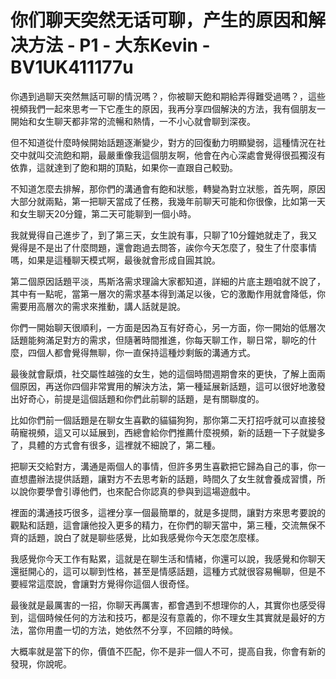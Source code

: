 # 你们聊天突然无话可聊，产生的原因和解决方法 - P1 - 大东Kevin - BV1UK411177u

你遇到過聊天突然無話可聊的情況嗎？，你被聊天飽和期給弄得難受過嗎？，這些視頻我們一起來思考一下它產生的原因，我再分享四個解決的方法，我有個朋友一開始和女生聊天都非常的流暢和熱情，一不小心就會聊到深夜。

但不知道從什麼時候開始話題逐漸變少，對方的回復動力明顯變弱，這種情況在社交中就叫交流飽和期，最嚴重像我這個朋友啊，他會在內心深處會覺得很孤獨沒有依靠，這就達到了飽和期的頂點，如果你一直跟自己較勁。

不知道怎麼去排解，那你們的溝通會有飽和狀態，轉變為對立狀態，首先啊，原因大部分就兩點，第一把聊天當成了任務，我幾年前聊天可能和你很像，比如第一天和女生聊天20分鐘，第二天可能聊到一個小時。

我就覺得自己進步了，到了第三天，女生說有事，只聊了10分鐘她就走了，我又覺得是不是出了什麼問題，還會跑過去問答，誒你今天怎麼了，發生了什麼事情嗎，如果是這種聊天模式啊，最後就會形成自圓其說。

第二個原因話題平淡，馬斯洛需求理論大家都知道，詳細的片底主題咱就不說了，其中有一點呢，當第一層次的需求基本得到滿足以後，它的激勵作用就會降低，你需要用高層次的需求來推動，講人話就是說。

你們一開始聊天很順利，一方面是因為互有好奇心，另一方面，你一開始的低層次話題能夠滿足對方的需求，但隨著時間推進，你每天聊工作，聊日常，聊吃的什麼，四個人都會覺得無聊，你一直保持這種炒剩飯的溝通方式。

最後就會厭煩，社交屬性越強的女生，她的這個時間週期會來的更快，了解上面兩個原因，再送你四個非常實用的解決方法，第一種延展新話題，這可以很好地激發出好奇心，前提是這個話題和你們此前聊的話題，是有關聯度的。

比如你們前一個話題是在聊女生喜歡的貓貓狗狗，那你第二天打招呼就可以直接發萌寵視頻，這又可以延展到，西總會給你們推薦什麼視頻，新的話題一下子就變多了，具體的方式會有很多，這裡就不細說了，第二種。

把聊天交給對方，溝通是兩個人的事情，但許多男生喜歡把它歸為自己的事，你一直想盡辦法提供話題，讓對方不去思考新的話題，時間久了女生就會養成習慣，所以說你要學會引導他們，也來配合你認真的參與到這場遊戲中。

裡面的溝通技巧很多，這裡分享一個最簡單的，就是多提問，讓對方來思考要說的觀點和話題，這會讓他投入更多的精力，在你們的聊天當中，第三種，交流無保不齊的話題，說白了就是聊些感覺，比如我感覺你今天怎麼怎麼樣。

我感覺你今天工作有點累，這就是在聊生活和情緒，你還可以說，我感覺和你聊天還挺開心的，這可以聊到性格，甚至是情感話題，這種方式就很容易暢聊，但是不要經常這麼說，會讓對方覺得你這個人很奇怪。

最後就是最厲害的一招，你聊天再厲害，都會遇到不想理你的人，其實你也感受得到，這個時候任何的方法和技巧，都是沒有意義的，你不理女生其實就是最好的方法，當你用盡一切的方法，她依然不分享，不回饋的時候。

大概率就是當下的你，價值不匹配，你不是非一個人不可，提高自我，你會有新的發現，你說呢。